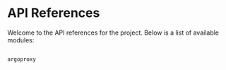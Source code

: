 # API References

Welcome to the API references for the project. Below is a list of available modules:

```{toctree}

argoproxy
```
